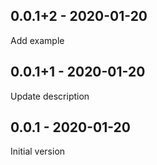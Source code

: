 ## 0.0.1+2 - 2020-01-20

Add example

## 0.0.1+1 - 2020-01-20

Update description

## 0.0.1 - 2020-01-20

Initial version

[0.0.1+1]: https://github.com/huextrat/menu_button/releases/tag/v0.1.0
[0.0.1]: https://github.com/huextrat/menu_button/releases/tag/v0.1.0
